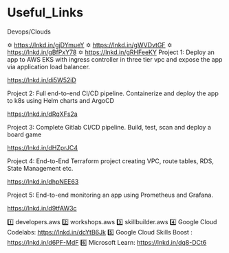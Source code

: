 # Useful_Links
Devops/Clouds

✡️ https://lnkd.in/gjDYmueY
✡ https://lnkd.in/gWVDvtGF
✡ https://lnkd.in/gBfPxY78
✡ https://lnkd.in/gRHFeeKY
Project 1: Deploy an app to AWS EKS with ingress controller in three tier vpc and expose the app via application load balancer.

https://lnkd.in/di5W52iD

Project 2: Full end-to-end CI/CD pipeline. Containerize and deploy the app to k8s using Helm charts and ArgoCD

https://lnkd.in/dRqXFs2a

Project 3: Complete Gitlab CI/CD pipeline. Build, test, scan and deploy a board game

https://lnkd.in/dHZprJC4

Project 4: End-to-End Terraform project creating VPC, route tables, RDS, State Management etc.

https://lnkd.in/dhpNEE63

Project 5: End-to-end monitoring an app using Prometheus and Grafana.

https://lnkd.in/d9tfAW3c



1️⃣ developers.aws
2️⃣ workshops.aws
3️⃣ skillbuilder.aws
4️⃣ Google Cloud Codelabs: https://lnkd.in/dcYtB6Jk
5️⃣ Google Cloud Skills Boost : https://lnkd.in/d6PF-MdF
6️⃣ Microsoft Learn: https://lnkd.in/dq8-DCt6
